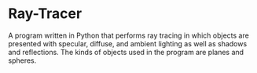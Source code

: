 # Ray-Tracer

A program written in Python that performs ray tracing in which objects are presented with specular, diffuse, and ambient lighting as well as shadows and reflections. The kinds of objects used in the program are planes and spheres. 
